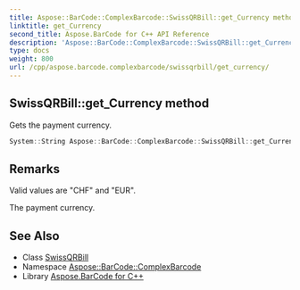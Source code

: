 ```yaml
---
title: Aspose::BarCode::ComplexBarcode::SwissQRBill::get_Currency method
linktitle: get_Currency
second_title: Aspose.BarCode for C++ API Reference
description: 'Aspose::BarCode::ComplexBarcode::SwissQRBill::get_Currency method. Gets the payment currency in C++.'
type: docs
weight: 800
url: /cpp/aspose.barcode.complexbarcode/swissqrbill/get_currency/
---
```

## SwissQRBill::get_Currency method


Gets the payment currency.

```cpp
System::String Aspose::BarCode::ComplexBarcode::SwissQRBill::get_Currency() const
```

## Remarks


Valid values are "CHF" and "EUR". 

The payment currency.
## See Also

* Class [SwissQRBill](../)
* Namespace [Aspose::BarCode::ComplexBarcode](../../)
* Library [Aspose.BarCode for C++](../../../)
